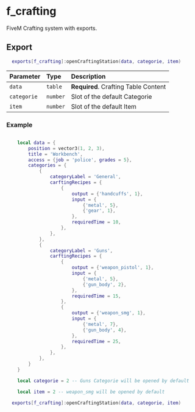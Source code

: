 # f_crafting
FiveM Crafting system with exports.

## Export

```lua
  exports[f_crafting]:openCraftingStation(data, categorie, item)
```

| Parameter | Type     | Description                |
| :-------- | :------- | :------------------------- |
| `data` | `table` | **Required**. Crafting Table Content |
| `categorie` | `number` | Slot of the default Categorie |
| `item` | `number` | Slot of the default Item |

### Example

```lua

    local data = {
        position = vector3(1, 2, 3),
        title = 'Workbench',
        access = {job = 'police', grades = 5},
        categories = {
            {
                categoryLabel = 'General', 
                carftingRecipes = {
                    {    
                        output = {'handcuffs', 1},
                        input = {
                            {'metal', 5},
                            {'gear', 1},
                        },
                        requiredTime = 10,
                    },
                },
            },
            {
                categoryLabel = 'Guns', 
                carftingRecipes = {
                    {    
                        output = {'weapon_pistol', 1},
                        input = {
                            {'metal', 5},
                            {'gun_body', 2},
                        },
                        requiredTime = 15,
                    },
                    {    
                        output = {'weapon_smg', 1},
                        input = {
                            {'metal', 7},
                            {'gun_body', 4},
                        },
                        requiredTime = 25,
                    },
                },
            },
        }
    }

    local categorie = 2 -- Guns Categorie will be opened by default

    local item = 2 -- weapon_smg will be opened by default

  exports[f_crafting]:openCraftingStation(data, categorie, item)
```
